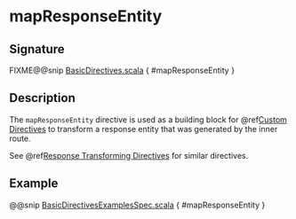 <a id="mapresponseentity"></a>
# mapResponseEntity

## Signature

FIXME@@snip [BasicDirectives.scala](../../../../../../../../../akka-http/src/main/scala/akka/http/scaladsl/server/directives/BasicDirectives.scala) { #mapResponseEntity }

## Description

The `mapResponseEntity` directive is used as a building block for @ref[Custom Directives](../custom-directives.md#custom-directives) to transform a
response entity that was generated by the inner route.

See @ref[Response Transforming Directives](index.md#response-transforming-directives) for similar directives.

## Example

@@snip [BasicDirectivesExamplesSpec.scala](../../../../../../../test/scala/docs/http/scaladsl/server/directives/BasicDirectivesExamplesSpec.scala) { #mapResponseEntity }